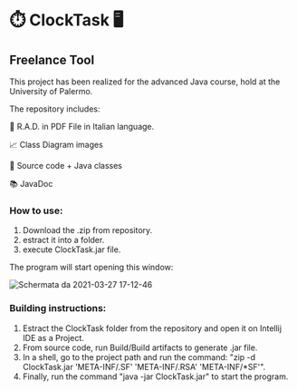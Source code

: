 #   ⏱️ ClockTask 🖥️
## Freelance Tool

This project has been realized for the advanced Java course, hold at the University of Palermo.

The repository includes:

📄 R.A.D. in PDF File in Italian language.

📈 Class Diagram images

🔨 Source code + Java classes

📚 JavaDoc

### How to use:

1) Download the .zip from repository.
2) estract it into a folder.
3) execute ClockTask.jar file.

The program will start opening this window:

![Schermata da 2021-03-27 17-12-46](https://user-images.githubusercontent.com/53179989/112726886-f14c4e00-8f1f-11eb-87c8-3135a395e8bb.png)

### Building instructions:

1) Estract the ClockTask folder from the repository and open it on Intellij IDE as a Project.
2) From source code, run Build/Build artifacts to generate .jar file.
3) In a shell, go to the project path and run the command: "zip -d ClockTask.jar  'META-INF/.SF' 'META-INF/.RSA' 'META-INF/*SF'".
4) Finally, run the command "java -jar ClockTask.jar" to start the program.
